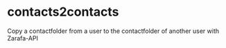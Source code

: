 # contacts2contacts
Copy a contactfolder from a user to the contactfolder of another user with Zarafa-API
